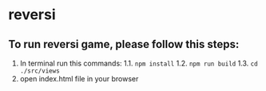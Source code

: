 # reversi

## To run reversi game, please follow this steps:
1. In terminal run this commands:
  1.1. `npm install`
  1.2. `npm run build`
  1.3. `cd ./src/views`
2. open index.html file in your browser
